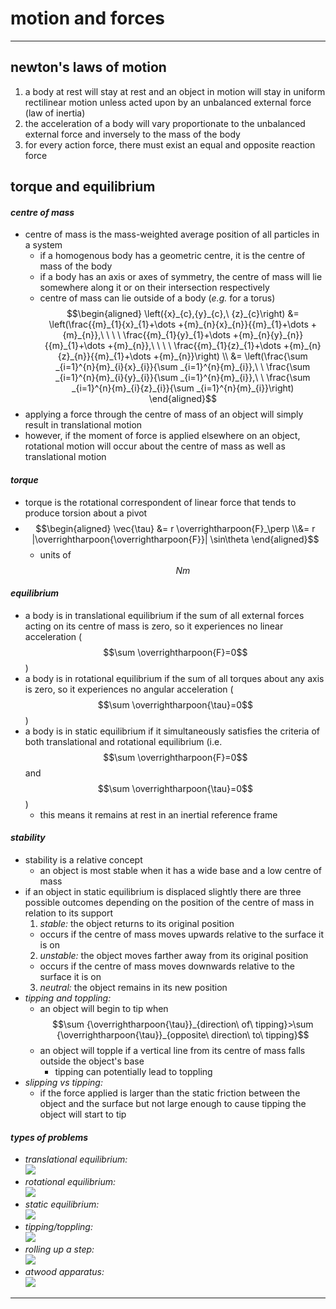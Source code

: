 # motion and forces

***

## **newton's laws of motion**

1. a body at rest will stay at rest and an object in motion will stay in uniform rectilinear motion unless acted upon by an unbalanced external force (law of inertia)
2. the acceleration of a body will vary proportionate to the unbalanced external force and inversely to the mass of the body
3. for every action force, there must exist an equal and opposite reaction force

## **torque and equilibrium**

#### _**centre of mass**_

* centre of mass is the mass-weighted average position of all particles in a system
  * if a homogenous body has a geometric centre, it is the centre of mass of the body
  * if a body has an axis or axes of symmetry, the centre of mass will lie somewhere along it or on their intersection respectively
  * centre of mass can lie outside of a body (_e.g._ for a torus)
&#x20;$$\begin{aligned} \left({x}_{c},{y}_{c},\ {z}_{c}\right) &= \left(\frac{{m}_{1}{x}_{1}+\dots +{m}_{n}{x}_{n}}{{m}_{1}+\dots +{m}_{n}},\ \ \ \ \frac{{m}_{1}{y}_{1}+\dots +{m}_{n}{y}_{n}}{{m}_{1}+\dots +{m}_{n}},\ \ \ \ \frac{{m}_{1}{z}_{1}+\dots +{m}_{n}{z}_{n}}{{m}_{1}+\dots +{m}_{n}}\right) \\ &= \left(\frac{\sum _{i=1}^{n}{m}_{i}{x}_{i}}{\sum _{i=1}^{n}{m}_{i}},\ \ \frac{\sum _{i=1}^{n}{m}_{i}{y}_{i}}{\sum _{i=1}^{n}{m}_{i}},\ \ \frac{\sum _{i=1}^{n}{m}_{i}{z}_{i}}{\sum _{i=1}^{n}{m}_{i}}\right) \end{aligned}$$
* applying a force through the centre of mass of an object will simply result in translational motion
* however, if the moment of force is applied elsewhere on an object, rotational motion will occur about the centre of mass as well as translational motion

#### _**torque**_

* torque is the rotational correspondent of linear force that tends to produce torsion about a pivot
* $$\begin{aligned} \vec{\tau} &= r \overrightharpoon{F}_\perp \\&= r |\overrightharpoon{\overrightharpoon{F}}| \sin\theta \end{aligned}$$
  * units of $$Nm$$

#### _**equilibrium**_

* a body is in translational equilibrium if the sum of all external forces acting on its centre of mass is zero, so it experiences no linear acceleration ($$\sum \overrightharpoon{F}=0$$)
* a body is in rotational equilibrium if the sum of all torques about any axis is zero, so it experiences no angular acceleration ($$\sum \overrightharpoon{\tau}=0$$)
* a body is in static equilibrium if it simultaneously satisfies the criteria of both translational and rotational equilibrium (i.e. $$\sum \overrightharpoon{F}=0$$ and $$\sum \overrightharpoon{\tau}=0$$)
  * this means it remains at rest in an inertial reference frame

#### _**stability**_

* stability is a relative concept
  * an object is most stable when it has a wide base and a low centre of mass
* if an object in static equilibrium is displaced slightly there are three possible outcomes depending on the position of the centre of mass in relation to its support
  1. _stable:_ the object returns to its original position
  * occurs if the centre of mass moves upwards relative to the surface it is on
  2. _unstable:_ the object moves farther away from its original position
  * occurs if the centre of mass moves downwards relative to the surface it is on
  3. _neutral:_ the object remains in its new position
* _tipping and toppling:_
  * an object will begin to tip when $$\sum {\overrightharpoon{\tau}}_{direction\ of\ tipping}>\sum {\overrightharpoon{\tau}}_{opposite\ direction\ to\ tipping}$$
  * an object will topple if a vertical line from its centre of mass falls outside the object's base
    * tipping can potentially lead to toppling
* _slipping vs tipping:_
  * if the force applied is larger than the static friction between the object and the surface but not large enough to cause tipping the object will start to tip

#### _**types of problems**_

* _translational equilibrium:_\
  ![](../physics/images/image_1.5714c339.png)
* _rotational equilibrium:_\
  ![](../physics/images/image_2.69d1d1b2.png)
* _static equilibrium:_\
  ![](../physics/images/image_3.4b061b8d.png)
* _tipping/toppling:_\
  ![](../physics/images/image_4.0a5a590a.png)
* _rolling up a step:_\
  ![](../physics/images/image_5.8178e12a.png)
* _atwood apparatus:_\
  ![](../physics/images/image_6.e9722360.png)

***

